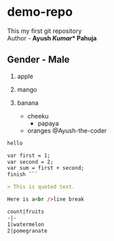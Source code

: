 # demo-repo
This my first git repository
<br>
Author - **Ayush *Kumar*\* Pahuja**   
## Gender - Male
1. apple
2. mango
3. banana

   - cheeku
      - papaya
   - oranges
@Ayush-the-coder

```markdown here
hello

var first = 1;
var second = 2;
var sum = first + second;
finish ```

> This is quoted text.

Here is a<br />line break

count|fruits
-|-
1|watermelon
2|pomegranate
